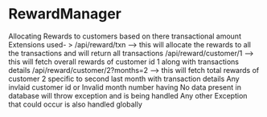 # RewardManager
Allocating Rewards to customers based on there transactional amount
 Extensions used- >
 /api/reward/txn  --> this will allocate the rewards to all the transactions and will return all transactions
 /api/reward/customer/1  --> this will fetch overall rewards of customer id 1 along with transactions details
 /api/reward/customer/2?months=2  --> this will fetch total rewards of customer 2 specific to second last month with transaction details
 Any invlaid customer id or Invalid month number having No data present in database will throw exception and is being handled
 Any other Exception that could occur is also handled globally

